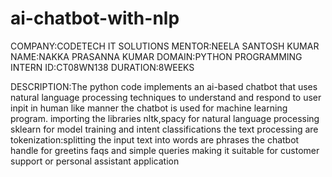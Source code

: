 # ai-chatbot-with-nlp
COMPANY:CODETECH IT SOLUTIONS
MENTOR:NEELA SANTOSH KUMAR
NAME:NAKKA PRASANNA KUMAR 
DOMAIN:PYTHON PROGRAMMING
INTERN ID:CT08WN138
DURATION:8WEEKS 

 DESCRIPTION:The python code implements an ai-based chatbot that uses natural language processing techniques to understand and respond to user inpit in human like manner the chatbot is used for machine learning program. importing the libraries nltk,spacy for natural language processing sklearn for model training and intent classifications the text processing are tokenization:splitting the input text into words are phrases
 the chatbot handle for greetins faqs and simple queries making it suitable for customer support or personal assistant application 
